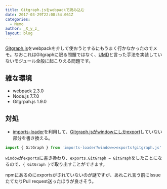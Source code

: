```yaml
---
title: Gitgraph.jsをwebpackで読み込む
date: 2017-03-29T22:08:54.061Z
categories:
  - Memo
author: _X_y_z_
layout: blog
---
```


[Gitgraph.js](https://www.npmjs.com/package/gitgraph.js)をwebpackを介して使おうとするにもうまく行かなかったのでメモ。なおこれはGitgraphに限る問題ではなく、[UMD](https://github.com/umdjs/umd)と言った手法を実装していないモジュール全般に起こりえる問題です。

<!-- more -->
## 雑な環境

* webpack 2.3.0
* Node.js 7.7.0
* Gitgrpah.js 1.9.0

## 対処

* [imports-loader](https://www.npmjs.com/package/imports-loader)を利用して、[Gitgraph.jsがwindowにしかexport](https://github.com/nicoespeon/gitgraph.js/blob/develop/src/gitgraph.js#L1783)していない部分を書き換える。

```js
import { GitGraph } from 'imports-loader?window=>exports!gitgraph.js'
```

`window`が`exports`に書き換わり、`exports.GitGraph = GitGraph`をしたことになるので、`{ GitGraph }`で取り出すことができます。

npmにあるのにexportsがされていないのが謎ですが、あれこれ言う前にIssueたてたりPull request送ったほうが良さそう。